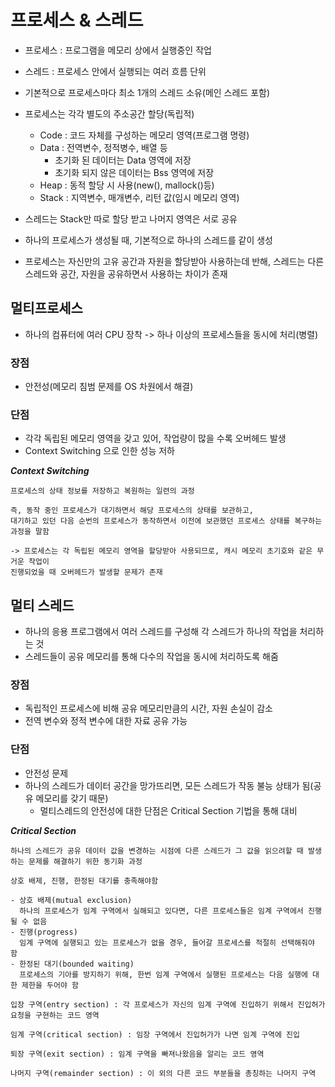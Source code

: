 # 프로세스 & 스레드
- 프로세스 : 프로그램을 메모리 상에서 실행중인 작업
- 스레드 : 프로세스 안에서 실행되는 여러 흐름 단위

- 기본적으로 프로세스마다 최소 1개의 스레드 소유(메인 스레드 포함)

- 프로세스는 각각 별도의 주소공간 할당(독립적)
  - Code : 코드 자체를 구성하는 메모리 영역(프로그램 명령)
  - Data : 전역변수, 정적병수, 배열 등
    - 초기화 된 데이터는 Data 영역에 저장
    - 초기화 되지 않은 데이터는 Bss 영역에 저장
  - Heap : 동적 할당 시 사용(new(), mallock()등)
  - Stack : 지역변수, 매개변수, 리턴 값(임시 메모리 영역)

- 스레드는 Stack만 따로 할당 받고 나머지 영역은 서로 공유
- 하나의 프로세스가 생성될 때, 기본적으로 하나의 스레드를 같이 생성
- 프로세스는 자신만의 고유 공간과 자원을 할당받아 사용하는데 반해, 스레드는 다른 스레드와 공간, 자원을 공유하면서 사용하는 차이가 존재

## 멀티프로세스
- 하나의 컴퓨터에 여러 CPU 장착 -> 하나 이상의 프로세스들을 동시에 처리(병렬)

### 장점
- 안전성(메모리 침범 문제를 OS 차원에서 해결)

### 단점
- 각각 독립된 메모리 영역을 갖고 있어, 작업량이 많을 수록 오버헤드 발생
- Context Switching 으로 인한 성능 저하

***Context Switching***
```
프로세스의 상태 정보를 저장하고 복원하는 일련의 과정

즉, 동작 중인 프로세스가 대기하면서 해당 프로세스의 상태를 보관하고,
대기하고 있던 다음 순번의 프로세스가 동작하면서 이전에 보관했던 프로세스 상태를 복구하는 과정을 말함

-> 프로세스는 각 독립된 메모리 영역을 할당받아 사용되므로, 캐시 메모리 초기호와 같은 무거운 작업이
진행되었을 때 오버헤드가 발생할 문제가 존재
```

## 멀티 스레드
- 하나의 응용 프로그램에서 여러 스레드를 구성해 각 스레드가 하나의 작업을 처리하는 것
- 스레드들이 공유 메모리를 통해 다수의 작업을 동시에 처리하도록 해줌

### 장점
- 독립적인 프로세스에 비해 공유 메모리만큼의 시간, 자원 손실이 감소
- 전역 변수와 정적 변수에 대한 자료 공유 가능

### 단점
- 안전성 문제
- 하나의 스레드가 데이터 공간을 망가뜨리면, 모든 스레드가 작동 불능 상태가 됨(공유 메모리를 갖기 때문)
  - 멀티스레드의 안전성에 대한 단점은 Critical Section 기법을 통해 대비

***Critical Section***
```
하나의 스레드가 공유 데이터 값을 변경하는 시점에 다른 스레드가 그 값을 읽으려할 때 발생하는 문제를 해결하기 위한 동기화 과정

상호 배제, 진행, 한정된 대기를 충족해야함

- 상호 배제(mutual exclusion)
  하나의 프로세스가 임계 구역에서 실해되고 있다면, 다른 프로세스들은 임계 구역에서 진행될 수 없음
- 진행(progress)
  임계 구역에 실행되고 있는 프로세스가 없을 경우, 들어갈 프로세스를 적절히 선택해줘야 함
- 한정된 대기(bounded waiting)
  프로세스의 기아를 방지하기 위해, 한번 임계 구역에서 실행된 프로세스는 다음 실행에 대한 제한을 두어야 함

입장 구역(entry section) : 각 프로세스가 자신의 임계 구역에 진입하기 위해서 진입허가 요청을 구현하는 코드 영역

임계 구역(critical section) : 임장 구역에서 진입허가가 나면 임계 구역에 진입

퇴장 구역(exit section) : 임계 구역을 빠져나왔음을 알리는 코드 영역

나머지 구역(remainder section) : 이 외의 다른 코드 부분들을 총칭하는 나머지 구역
```
